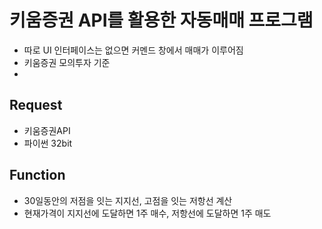 # 키움증권 API를 활용한 자동매매 프로그램

- 따로 UI 인터페이스는 없으면 커멘드 창에서 매매가 이루어짐
- 키움증권 모의투자 기준 
-

## Request
- 키움증권API
- 파이썬 32bit 

## Function
- 30일동안의 저점을 잇는 지지선, 고점을 잇는 저항선 계산
- 현재가격이 지지선에 도달하면 1주 매수, 저항선에 도달하면 1주 매도 


